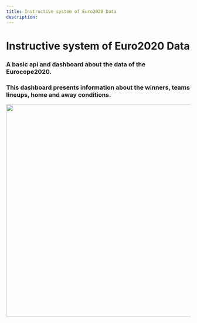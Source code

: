 ```yaml
---
title: Instructive system of Euro2020 Data
description: 
---
```

# Instructive system of Euro2020 Data
### A basic api and dashboard about the data of the Eurocope2020. 
### This dashboard presents information about the winners, teams lineups, home and away conditions.

 <img src="https://ichef.bbci.co.uk/news/800/cpsprodpb/E6E3/production/_118870195_gettyimages-1321658511.jpg.webp" width="580"/>







 

